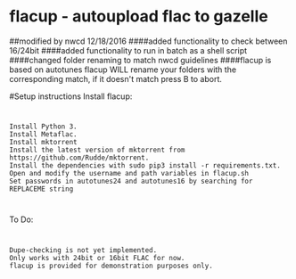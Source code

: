 # flacup - autoupload flac to gazelle
##modified by nwcd 12/18/2016
####added functionality to check between 16/24bit
####added functionality to run in batch as a shell script
####changed folder renaming to match nwcd guidelines
####flacup is based on autotunes
flacup WILL rename your folders with the corresponding match, if it doesn't match press B to abort.

#Setup instructions
Install flacup:
#
    Install Python 3.
    Install Metaflac.
    Install mktorrent
    Install the latest version of mktorrent from https://github.com/Rudde/mktorrent.
    Install the dependencies with sudo pip3 install -r requirements.txt. 
    Open and modify the username and path variables in flacup.sh
    Set passwords in autotunes24 and autotunes16 by searching for REPLACEME string
#

To Do:
#
    Dupe-checking is not yet implemented.
    Only works with 24bit or 16bit FLAC for now.
    flacup is provided for demonstration purposes only.
#
